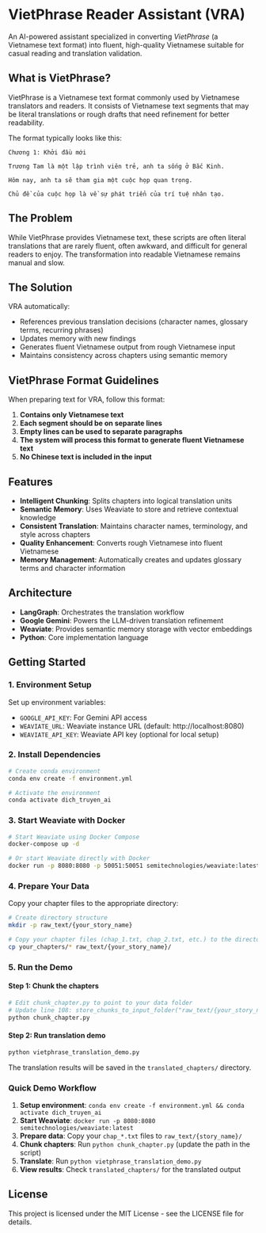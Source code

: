 # VietPhrase Reader Assistant (VRA)

An AI-powered assistant specialized in converting *VietPhrase* (a Vietnamese text format) into fluent, high-quality Vietnamese suitable for casual reading and translation validation.

## What is VietPhrase?

VietPhrase is a Vietnamese text format commonly used by Vietnamese translators and readers. It consists of Vietnamese text segments that may be literal translations or rough drafts that need refinement for better readability.

The format typically looks like this:

```
Chương 1: Khởi đầu mới

Trương Tam là một lập trình viên trẻ, anh ta sống ở Bắc Kinh.

Hôm nay, anh ta sẽ tham gia một cuộc họp quan trọng.

Chủ đề của cuộc họp là về sự phát triển của trí tuệ nhân tạo.
```

## The Problem

While VietPhrase provides Vietnamese text, these scripts are often literal translations that are rarely fluent, often awkward, and difficult for general readers to enjoy. The transformation into readable Vietnamese remains manual and slow.

## The Solution

VRA automatically:
- References previous translation decisions (character names, glossary terms, recurring phrases)
- Updates memory with new findings
- Generates fluent Vietnamese output from rough Vietnamese input
- Maintains consistency across chapters using semantic memory

## VietPhrase Format Guidelines

When preparing text for VRA, follow this format:

1. **Contains only Vietnamese text**
2. **Each segment should be on separate lines**
3. **Empty lines can be used to separate paragraphs**
4. **The system will process this format to generate fluent Vietnamese text**
5. **No Chinese text is included in the input**

## Features

- **Intelligent Chunking**: Splits chapters into logical translation units
- **Semantic Memory**: Uses Weaviate to store and retrieve contextual knowledge
- **Consistent Translation**: Maintains character names, terminology, and style across chapters
- **Quality Enhancement**: Converts rough Vietnamese into fluent Vietnamese
- **Memory Management**: Automatically creates and updates glossary terms and character information

## Architecture

- **LangGraph**: Orchestrates the translation workflow
- **Google Gemini**: Powers the LLM-driven translation refinement
- **Weaviate**: Provides semantic memory storage with vector embeddings
- **Python**: Core implementation language

## Getting Started

### 1. Environment Setup

Set up environment variables:
   - `GOOGLE_API_KEY`: For Gemini API access
   - `WEAVIATE_URL`: Weaviate instance URL (default: http://localhost:8080)
   - `WEAVIATE_API_KEY`: Weaviate API key (optional for local setup)

### 2. Install Dependencies

```bash
# Create conda environment
conda env create -f environment.yml

# Activate the environment
conda activate dich_truyen_ai
```

### 3. Start Weaviate with Docker

```bash
# Start Weaviate using Docker Compose
docker-compose up -d

# Or start Weaviate directly with Docker
docker run -p 8080:8080 -p 50051:50051 semitechnologies/weaviate:latest
```

### 4. Prepare Your Data

Copy your chapter files to the appropriate directory:

```bash
# Create directory structure
mkdir -p raw_text/{your_story_name}

# Copy your chapter files (chap_1.txt, chap_2.txt, etc.) to the directory
cp your_chapters/* raw_text/{your_story_name}/
```

### 5. Run the Demo

#### Step 1: Chunk the chapters
```bash
# Edit chunk_chapter.py to point to your data folder
# Update line 108: store_chunks_to_input_folder("raw_text/{your_story_name}", 'raw_text/demo')
python chunk_chapter.py
```

#### Step 2: Run translation demo
```bash
python vietphrase_translation_demo.py
```

The translation results will be saved in the `translated_chapters/` directory.

### Quick Demo Workflow

1. **Setup environment**: `conda env create -f environment.yml && conda activate dich_truyen_ai`
2. **Start Weaviate**: `docker run -p 8080:8080 semitechnologies/weaviate:latest`
3. **Prepare data**: Copy your `chap_*.txt` files to `raw_text/{story_name}/`
4. **Chunk chapters**: Run `python chunk_chapter.py` (update the path in the script)
5. **Translate**: Run `python vietphrase_translation_demo.py`
6. **View results**: Check `translated_chapters/` for the translated output

## License

This project is licensed under the MIT License - see the LICENSE file for details. 